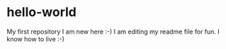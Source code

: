 # hello-world
My first repository
I am new here :-)
I am editing my readme file for fun.  I know how to live :-)
